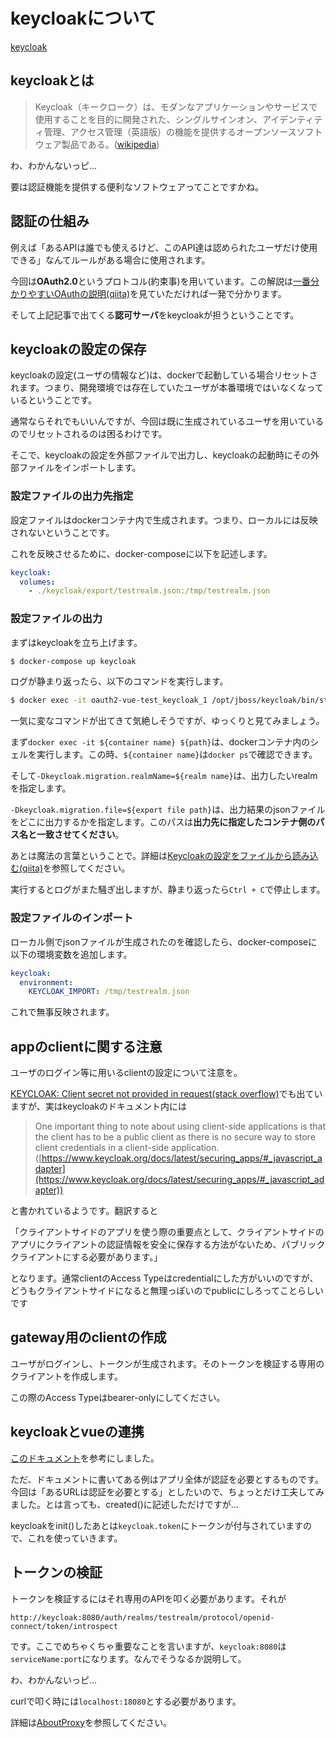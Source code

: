 # keycloakについて

[keycloak](https://www.keycloak.org/)

## keycloakとは

>Keycloak（キークローク）は、モダンなアプリケーションやサービスで使用することを目的に開発された、シングルサインオン、アイデンティティ管理、アクセス管理（英語版）の機能を提供するオープンソースソフトウェア製品である。([wikipedia](https://ja.wikipedia.org/wiki/Keycloak))

わ、わかんないっピ...

要は認証機能を提供する便利なソフトウェアってことですかね。

## 認証の仕組み

例えば「あるAPIは誰でも使えるけど、このAPI達は認められたユーザだけ使用できる」なんてルールがある場合に使用されます。

今回は**OAuth2.0**というプロトコル(約束事)を用いています。この解説は[一番分かりやすいOAuthの説明(qiita)](https://qiita.com/TakahikoKawasaki/items/e37caf50776e00e733be)を見ていただければ一発で分かります。

そして上記記事で出てくる**認可サーバ**をkeycloakが担うということです。

## keycloakの設定の保存

keycloakの設定(ユーザの情報など)は、dockerで起動している場合リセットされます。つまり、開発環境では存在していたユーザが本番環境ではいなくなっているということです。

通常ならそれでもいいんですが、今回は既に生成されているユーザを用いているのでリセットされるのは困るわけです。

そこで、keycloakの設定を外部ファイルで出力し、keycloakの起動時にその外部ファイルをインポートします。

### 設定ファイルの出力先指定

設定ファイルはdockerコンテナ内で生成されます。つまり、ローカルには反映されないということです。

これを反映させるために、docker-composeに以下を記述します。

```yml:docker-compose.yml
keycloak:
  volumes:
    - ./keycloak/export/testrealm.json:/tmp/testrealm.json
```

### 設定ファイルの出力

まずはkeycloakを立ち上げます。

```bash
$ docker-compose up keycloak
```

ログが静まり返ったら、以下のコマンドを実行します。

```bash
$ docker exec -it oauth2-vue-test_keycloak_1 /opt/jboss/keycloak/bin/standalone.sh   -Djboss.socket.binding.port-offset=100   -Dkeycloak.migration.action=export   -Dkeycloak.migration.provider=singleFile  -Dkeycloak.migration.realmName=testrealm  -Dkeycloak.migration.usersExportStrategy=REALM_FILE   -Dkeycloak.migration.file=/tmp/testrealm.json
```

一気に変なコマンドが出てきて気絶しそうですが、ゆっくりと見てみましょう。

まず`docker exec -it ${container name} ${path}`は、dockerコンテナ内のシェルを実行します。この時、`${container name}`は`docker ps`で確認できます。

そして`-Dkeycloak.migration.realmName=${realm name}`は、出力したいrealmを指定します。

`-Dkeycloak.migration.file=${export file path}`は、出力結果のjsonファイルをどこに出力するかを指定します。このパスは**出力先に指定したコンテナ側のパス名と一致させてください**。

あとは魔法の言葉ということで。詳細は[Keycloakの設定をファイルから読み込む(qiita)](https://qiita.com/shibukawa/items/70a60622c5cc596d355b#%E6%96%B0%E3%81%97%E3%81%84realm%E3%82%92%E4%BD%9C%E6%88%90)を参照してください。

実行するとログがまた騒ぎ出しますが、静まり返ったら`Ctrl + C`で停止します。

### 設定ファイルのインポート

ローカル側でjsonファイルが生成されたのを確認したら、docker-composeに以下の環境変数を追加します。

```yml:docker-compose.yml
keycloak:
  environment:
    KEYCLOAK_IMPORT: /tmp/testrealm.json
```

これで無事反映されます。

## appのclientに関する注意

ユーザのログイン等に用いるclientの設定について注意を。

[KEYCLOAK: Client secret not provided in request(stack overflow)](https://stackoverflow.com/questions/62298549/keycloak-client-secret-not-provided-in-request)でも出ていますが、実はkeycloakのドキュメント内には

>One important thing to note about using client-side applications is that the client has to be a public client as there is no secure way to store client credentials in a client-side application.([https://www.keycloak.org/docs/latest/securing_apps/#_javascript_adapter](https://www.keycloak.org/docs/latest/securing_apps/#_javascript_adapter))

と書かれているようです。翻訳すると

「クライアントサイドのアプリを使う際の重要点として、クライアントサイドのアプリにクライアントの認証情報を安全に保存する方法がないため、パブリッククライアントにする必要があります。」

となります。通常clientのAccess Typeはcredentialにした方がいいのですが、どうもクライアントサイドになると無理っぽいのでpublicにしろってことらしいです

## gateway用のclientの作成

ユーザがログインし、トークンが生成されます。そのトークンを検証する専用のクライアントを作成します。

この際のAccess Typeはbearer-onlyにしてください。

## keycloakとvueの連携

[このドキュメント](https://www.keycloak.org/securing-apps/vue)を参考にしました。

ただ、ドキュメントに書いてある例はアプリ全体が認証を必要とするものです。今回は「あるURLは認証を必要とする」としたいので、ちょっとだけ工夫してみました。とは言っても、created()に記述しただけですが...

keycloakをinit()したあとは`keycloak.token`にトークンが付与されていますので、これを使っていきます。

## トークンの検証

トークンを検証するにはそれ専用のAPIを叩く必要があります。それが
```
http://keycloak:8080/auth/realms/testrealm/protocol/openid-connect/token/introspect
```

です。ここでめちゃくちゃ重要なことを言いますが、`keycloak:8080`は`serviceName:port`になります。なんでそうなるか説明して。

わ、わかんないっピ...

curlで叩く時には`localhost:18080`とする必要があります。

詳細は[AboutProxy](./AboutGateway.md)を参照してください。
